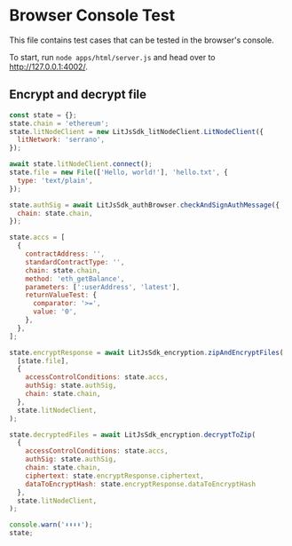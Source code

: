 # Browser Console Test

This file contains test cases that can be tested in the browser's console.

To start, run `node apps/html/server.js` and head over to http://127.0.0.1:4002/.

## Encrypt and decrypt file

```js
const state = {};
state.chain = 'ethereum';
state.litNodeClient = new LitJsSdk_litNodeClient.LitNodeClient({
  litNetwork: 'serrano',
});

await state.litNodeClient.connect();
state.file = new File(['Hello, world!'], 'hello.txt', {
  type: 'text/plain',
});

state.authSig = await LitJsSdk_authBrowser.checkAndSignAuthMessage({
  chain: state.chain,
});

state.accs = [
  {
    contractAddress: '',
    standardContractType: '',
    chain: state.chain,
    method: 'eth_getBalance',
    parameters: [':userAddress', 'latest'],
    returnValueTest: {
      comparator: '>=',
      value: '0',
    },
  },
];

state.encryptResponse = await LitJsSdk_encryption.zipAndEncryptFiles(
  [state.file],
  {
    accessControlConditions: state.accs,
    authSig: state.authSig,
    chain: state.chain,
  },
  state.litNodeClient,
);

state.decryptedFiles = await LitJsSdk_encryption.decryptToZip(
  {
    accessControlConditions: state.accs,
    authSig: state.authSig,
    chain: state.chain,
    ciphertext: state.encryptResponse.ciphertext,
    dataToEncryptHash: state.encryptResponse.dataToEncryptHash
  },
  state.litNodeClient,
);

console.warn('⬇️⬇️⬇️⬇️');
state;
```
